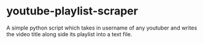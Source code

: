 # youtube-playlist-scraper
A simple python script which takes in username of any youtuber and writes the video title along side its playlist into a text file.
